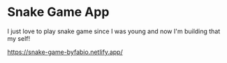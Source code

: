 # Snake Game App

I just love to play snake game since I was young and now I'm building that my self!

https://snake-game-byfabio.netlify.app/
